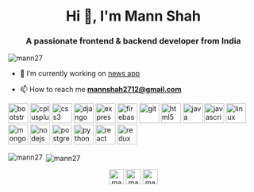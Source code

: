 <h1 align="center">Hi 👋, I'm Mann Shah</h1>
<h3 align="center">A passionate frontend & backend developer from India</h3>

<p align="left"> <img src="https://komarev.com/ghpvc/?username=mann27" alt="mann27" /> </p>

- 🔭 I’m currently working on [news app](https://github.com/mann27/News24x7-Client)

- 📫 How to reach me **mannshah2712@gmail.com**

<p align="left"><img src="https://devicons.github.io/devicon/devicon.git/icons/bootstrap/bootstrap-plain.svg" alt="bootstrap" width="40" height="40"/> <img src="https://devicons.github.io/devicon/devicon.git/icons/cplusplus/cplusplus-original.svg" alt="cplusplus" width="40" height="40"/> <img src="https://devicons.github.io/devicon/devicon.git/icons/css3/css3-original-wordmark.svg" alt="css3" width="40" height="40"/> <img src="https://devicons.github.io/devicon/devicon.git/icons/django/django-original.svg" alt="django" width="40" height="40"/> <img src="https://devicons.github.io/devicon/devicon.git/icons/express/express-original-wordmark.svg" alt="express" width="40" height="40"/> <img src="https://www.vectorlogo.zone/logos/firebase/firebase-icon.svg" alt="firebase" width="40" height="40"/> <img src="https://www.vectorlogo.zone/logos/git-scm/git-scm-icon.svg" alt="git" width="40" height="40"/> <img src="https://devicons.github.io/devicon/devicon.git/icons/html5/html5-original-wordmark.svg" alt="html5" width="40" height="40"/> <img src="https://devicons.github.io/devicon/devicon.git/icons/java/java-original-wordmark.svg" alt="java" width="40" height="40"/> <img src="https://devicons.github.io/devicon/devicon.git/icons/javascript/javascript-original.svg" alt="javascript" width="40" height="40"/> <img src="https://devicons.github.io/devicon/devicon.git/icons/linux/linux-original.svg" alt="linux" width="40" height="40"/> <img src="https://devicons.github.io/devicon/devicon.git/icons/mongodb/mongodb-original-wordmark.svg" alt="mongodb" width="40" height="40"/> <img src="https://devicons.github.io/devicon/devicon.git/icons/nodejs/nodejs-original-wordmark.svg" alt="nodejs" width="40" height="40"/> <img src="https://devicons.github.io/devicon/devicon.git/icons/postgresql/postgresql-original-wordmark.svg" alt="postgresql" width="40" height="40"/> <img src="https://devicons.github.io/devicon/devicon.git/icons/python/python-original.svg" alt="python" width="40" height="40"/> <img src="https://devicons.github.io/devicon/devicon.git/icons/react/react-original-wordmark.svg" alt="react" width="40" height="40"/> <img src="https://devicons.github.io/devicon/devicon.git/icons/redux/redux-original.svg" alt="redux" width="40" height="40"/></p>

<p><img align="left" src="https://github-readme-stats.vercel.app/api/top-langs/?username=mann27&layout=compact" alt="mann27" /></p>

<p>&nbsp;<img align="center" src="https://github-readme-stats.vercel.app/api?username=mann27&show_icons=true" alt="mann27" /></p>

<p align="center">
<a href="https://linkedin.com/in/mannshah2712" target="blank"><img align="center" src="https://cdn.jsdelivr.net/npm/simple-icons@3.0.1/icons/linkedin.svg" alt="mannshah2712" height="30" width="30" /></a>
<a href="https://www.codechef.com/users/mannshah2712" target="blank"><img align="center" src="https://cdn.jsdelivr.net/npm/simple-icons@3.1.0/icons/codechef.svg" alt="mannshah2712" height="30" width="30" /></a>
<a href="https://codeforces.com/profile/mann_27__" target="blank"><img align="center" src="https://cdn.jsdelivr.net/npm/simple-icons@3.0.1/icons/codeforces.svg" alt="mann_27__" height="30" width="30" /></a>
</p>
